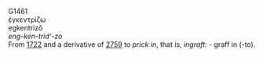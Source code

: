 <body>
  <p>G1461<br>  ἐγκεντρίζω  <br> egkentrizō  <br><i>eng-ken-trid‘-zo </i><br>From <a href="g1722.htm">1722</a> and a derivative of <a href="g2759.htm">2759</a>  to <i>prick</i> <i>in</i>, that is, <i>ingraft:</i> - graff in (-to).<br></p>
 </body>